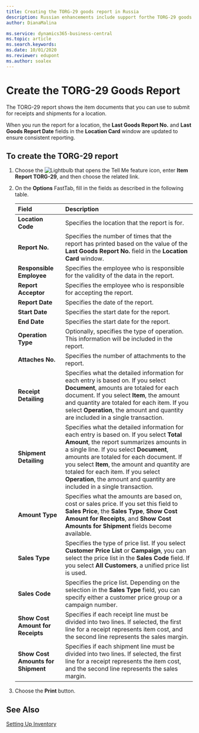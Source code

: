 ```yaml
---
title: Creating the TORG-29 goods report in Russia
description: Russian enhancements include support forthe TORG-29 goods report.
author: DianaMalina

ms.service: dynamics365-business-central
ms.topic: article
ms.search.keywords:
ms.date: 10/01/2020
ms.reviewer: edupont
ms.author: soalex
---
```


# Create the TORG-29 Goods Report

The TORG-29 report shows the item documents that you can use to submit for receipts and shipments for a location.  

When you run the report for a location, the **Last Goods Report No.** and **Last Goods Report Date** fields in the **Location Card** window are updated to ensure consistent reporting.

## To create the TORG-29 report

1. Choose the ![Lightbulb that opens the Tell Me feature](../../media/ui-search/search_small.png "Tell me what you want to do") icon, enter **Item Report TORG-29**, and then choose the related link.

2. On the **Options** FastTab, fill in the fields as described in the following table.

   | Field                              | Description                                                  |
   | :--------------------------------- | :----------------------------------------------------------- |
   | **Location Code**                  | Specifies the location that the report is for.               |
   | **Report No.**                     | Specifies the number of times that the report has printed based on the value of the **Last Goods Report No.** field in the **Location Card** window. |
   | **Responsible Employee**           | Specifies the employee who is responsible for the validity of the data in the report. |
   | **Report Acceptor**                | Specifies the employee who is responsible for accepting the report. |
   | **Report Date**                    | Specifies the date of the report.                            |
   | **Start Date**                     | Specifies the start date for the report.                     |
   | **End Date**                       | Specifies the start date for the report.                     |
   | **Operation Type**                 | Optionally, specifies the type of operation. This information will be included in the report. |
   | **Attaches No.**                   | Specifies the number of attachments to the report.           |
   | **Receipt Detailing**              | Specifies what the detailed information for each entry is based on.   If you select **Document**, amounts are totaled for each document. If you select **Item**, the amount and quantity are totaled for each item. If you select **Operation**, the amount and quantity are included in a single transaction. |
   | **Shipment Detailing**             | Specifies what the detailed information for each entry is based on.   If you select **Total Amount**, the report summarizes amounts in a single line. If you select **Document**, amounts are totaled for each document. If you select **Item**, the amount and quantity are totaled for each item. If you select **Operation**, the amount and quantity are included in a single transaction. |
   | **Amount Type**                    | Specifies what the amounts are based on, cost or sales price.   If you set this field to **Sales Price**, the **Sales Type**, **Show Cost Amount for Receipts**, and **Show Cost Amounts for Shipment** fields become available. |
   | **Sales Type**                     | Specifies the type of price list.   If you select **Customer Price List**  or **Campaign**, you can select the price list in the **Sales Code** field. If you select **All Customers**, a unified price list is used. |
   | **Sales Code**                     | Specifies the price list. Depending on the selection in the **Sales Type** field, you can specify either a customer price group or a campaign number. |
   | **Show Cost Amount for Receipts**  | Specifies if each receipt line must be divided into two lines. If selected, the first line for a receipt represents item cost, and the second line represents the sales margin. |
   | **Show Cost Amounts for Shipment** | Specifies if each shipment line must be divided into two lines. If selected, the first line for a receipt represents the item cost, and the second line represents the sales margin. |

3. Choose the **Print** button.

## See Also

[Setting Up Inventory](../../inventory-setup-inventory.md)  
